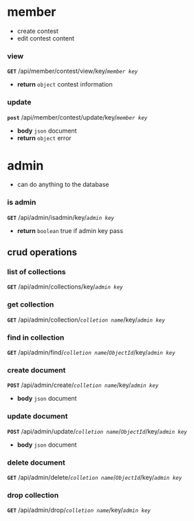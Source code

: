 member
======
* create contest
* edit contest content

### view
__`GET`__ /api/member/contest/view/key/_`member key`_
* __return__ `object` contest information

### update
__`post`__ /api/member/contest/update/key/_`member key`_
* __body__ `json` document
* __return__ `object` error


admin
=====
* can do anything to the database

### is admin
__`GET`__ /api/admin/isadmin/key/_`admin key`_

* __return__ `boolean` true if admin key pass

crud operations
---------------
### list of collections
__`GET`__ /api/admin/collections/key/_`admin key`_

### get collection
__`GET`__ /api/admin/collection/_`colletion name`_/key/_`admin key`_

### find in collection
__`GET`__ /api/admin/find/_`colletion name`_/_`ObjectId`_/key/_`admin key`_

### create document
__`POST`__ /api/admin/create/_`colletion name`_/key/_`admin key`_
* __body__ `json` document

### update document
__`POST`__ /api/admin/update/_`colletion name`_/_`ObjectId`_/key/_`admin key`_
* __body__ `json` document

### delete document
__`GET`__ /api/admin/delete/_`colletion name`_/_`ObjectId`_/key/_`admin key`_

### drop collection
__`GET`__ /api/admin/drop/_`colletion name`_/key/_`admin key`_
